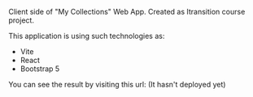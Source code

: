 Client side of "My Collections" Web App. Created as Itransition course project.

This application is using such technologies as:

- Vite
- React
- Bootstrap 5

You can see the result by visiting this url:
(It hasn't deployed yet)
